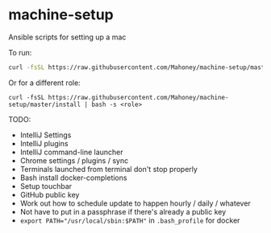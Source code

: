 # machine-setup
Ansible scripts for setting up a mac

To run:
```bash
curl -fsSL https://raw.githubusercontent.com/Mahoney/machine-setup/master/install | bash
```

Or for a different role:
```
curl -fsSL https://raw.githubusercontent.com/Mahoney/machine-setup/master/install | bash -s <role>
```

TODO:
* IntelliJ Settings
* IntelliJ plugins
* IntelliJ command-line launcher
* Chrome settings / plugins / sync
* Terminals launched from terminal don't stop properly
* Bash install docker-completions
* Setup touchbar
* GitHub public key
* Work out how to schedule update to happen hourly / daily / whatever
* Not have to put in a passphrase if there's already a public key
* `export PATH="/usr/local/sbin:$PATH"` in `.bash_profile` for docker
